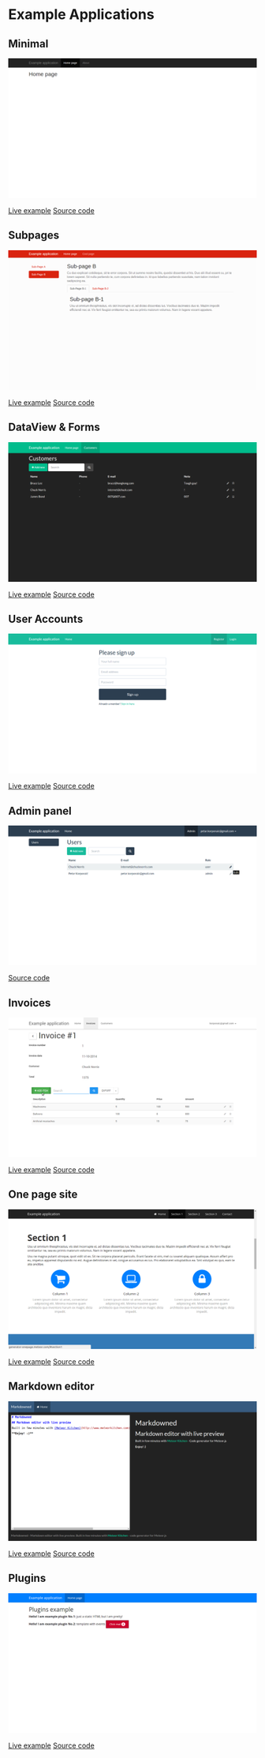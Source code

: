 Example Applications
====================


Minimal
-------

<a href="http://generator-minimal.meteor.com" target="_blank"><img src="images/example-minimal.png" alt="minimal" class="example-img"></a>

<a href="http://generator-minimal.meteor.com" target="_blank" class="btn btn-success">Live example</a> <a href="https://github.com/perak/kitchen-examples/tree/master/example-minimal" target="_blank" class="btn btn-default">Source code</a>


Subpages
--------

<a href="http://generator-subpages.meteor.com" target="_blank"><img src="images/example-subpages.png" alt="subpages" class="example-img"></a>

<a href="http://generator-subpages.meteor.com" target="_blank" class="btn btn-success">Live example</a> <a href="https://github.com/perak/kitchen-examples/tree/master/example-subpages" target="_blank" class="btn btn-default">Source code</a>


DataView & Forms
----------------

<a href="http://generator-dataview.meteor.com" target="_blank"><img src="images/example-dataview.png" alt="dataview" class="example-img"></a>

<a href="http://generator-dataview.meteor.com" target="_blank" class="btn btn-success">Live example</a> <a href="https://github.com/perak/kitchen-examples/tree/master/example-dataview" target="_blank" class="btn btn-default">Source code</a>


User Accounts
-------------

<a href="http://generator-accounts.meteor.com" target="_blank"><img src="images/example-accounts.png" alt="accounts" class="example-img"></a>

<a href="http://generator-accounts.meteor.com" target="_blank" class="btn btn-success">Live example</a> <a href="https://github.com/perak/kitchen-examples/tree/master/example-accounts" target="_blank" class="btn btn-default">Source code</a>


Admin panel
-----------

<img src="images/example-admin.png" alt="accounts" class="example-img">

<a href="https://github.com/perak/kitchen-examples/tree/master/example-admin" target="_blank" class="btn btn-default">Source code</a>


Invoices
--------

<a href="http://generator-invoices.meteor.com" target="_blank"><img src="images/example-invoices.png" alt="invoices" class="example-img"></a>

<a href="http://generator-invoices.meteor.com" target="_blank" class="btn btn-success">Live example</a> <a href="https://github.com/perak/kitchen-examples/tree/master/example-invoices" target="_blank" class="btn btn-default">Source code</a>


One page site
-------------

<a href="http://generator-onepage.meteor.com" target="_blank"><img src="images/example-onepage.png" alt="onepage" class="example-img"></a>

<a href="http://generator-onepage.meteor.com" target="_blank" class="btn btn-success">Live example</a> <a href="https://github.com/perak/kitchen-examples/tree/master/example-onepage" target="_blank" class="btn btn-default">Source code</a>


Markdown editor
---------------

<a href="http://generator-markdowned.meteor.com" target="_blank"><img src="images/example-markdowned.png" alt="markdowned" class="example-img"></a>

<a href="http://generator-markdowned.meteor.com" target="_blank" class="btn btn-success">Live example</a> <a href="https://github.com/perak/kitchen-examples/tree/master/example-markdowned" target="_blank" class="btn btn-default">Source code</a>


Plugins
-------

<a href="http://generator-plugins.meteor.com" target="_blank"><img src="images/example-plugins.png" alt="plugins" class="example-img"></a>

<a href="http://generator-plugins.meteor.com" target="_blank" class="btn btn-success">Live example</a> <a href="https://github.com/perak/kitchen-examples/tree/master/example-plugins" target="_blank" class="btn btn-default">Source code</a>
